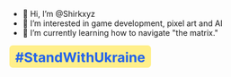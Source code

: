 - 👋 Hi, I’m @Shirkxyz
- 👀 I’m interested in game development, pixel art and AI
- 🌱 I’m currently learning how to navigate "the matrix."

[![Stand With Ukraine](https://raw.githubusercontent.com/vshymanskyy/StandWithUkraine/main/badges/StandWithUkraine.svg)](https://stand-with-ukraine.pp.ua)

<!---
Shirkxyz/Shirkxyz is a ✨ special ✨ repository because its `README.md` (this file) appears on your GitHub profile.
You can click the Preview link to take a look at your changes.
--->
